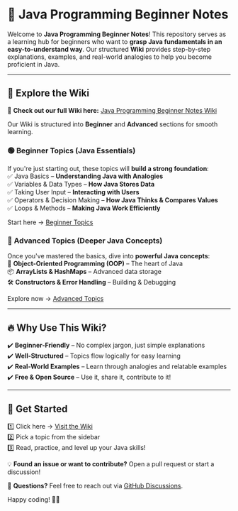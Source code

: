 # 📖 Java Programming Beginner Notes  

Welcome to **Java Programming Beginner Notes**! This repository serves as a learning hub for beginners who want to **grasp Java fundamentals in an easy-to-understand way**. Our structured **Wiki** provides step-by-step explanations, examples, and real-world analogies to help you become proficient in Java.  

---

## 📌 **Explore the Wiki**  

🔗 **Check out our full Wiki here:** [Java Programming Beginner Notes Wiki](https://github.com/PizzaSpark/Java-Programming-Beginner-Notes/wiki)  

Our Wiki is structured into **Beginner** and **Advanced** sections for smooth learning.  

### 🟢 **Beginner Topics** (Java Essentials)  
If you're just starting out, these topics will **build a strong foundation**:  
✅ Java Basics – **Understanding Java with Analogies**  
✅ Variables & Data Types – **How Java Stores Data**  
✅ Taking User Input – **Interacting with Users**  
✅ Operators & Decision Making – **How Java Thinks & Compares Values**  
✅ Loops & Methods – **Making Java Work Efficiently**  

Start here → [Beginner Topics](https://github.com/PizzaSpark/Java-Programming-Beginner-Notes/wiki#-beginner-topics)  

### 🔵 **Advanced Topics** (Deeper Java Concepts)  
Once you've mastered the basics, dive into **powerful Java concepts**:  
🚀 **Object-Oriented Programming (OOP)** – The heart of Java  
📦 **ArrayLists & HashMaps** – Advanced data storage  
🛠️ **Constructors & Error Handling** – Building & Debugging  

Explore now → [Advanced Topics](https://github.com/PizzaSpark/Java-Programming-Beginner-Notes/wiki#-advanced-topics)  

---

## 🔥 **Why Use This Wiki?**  
✔️ **Beginner-Friendly** – No complex jargon, just simple explanations  
✔️ **Well-Structured** – Topics flow logically for easy learning  
✔️ **Real-World Examples** – Learn through analogies and relatable examples  
✔️ **Free & Open Source** – Use it, share it, contribute to it!  

---

## 🚀 **Get Started**  
1️⃣ Click here → [Visit the Wiki](https://github.com/PizzaSpark/Java-Programming-Beginner-Notes/wiki)  
2️⃣ Pick a topic from the sidebar  
3️⃣ Read, practice, and level up your Java skills!  

💡 **Found an issue or want to contribute?** Open a pull request or start a discussion!  

📩 **Questions?** Feel free to reach out via [GitHub Discussions](https://github.com/PizzaSpark/Java-Programming-Beginner-Notes/discussions).  

Happy coding! 🚀🔥  
